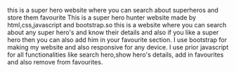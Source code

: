 this is a super hero website where you can search about superheros and store them favourite This is a super hero hunter website made by html,css,javascript and bootstrap.so this is a website where you can search about any super hero's and know their details and also if you like a super hero then you can also add him in your favourite section. I use bootstrap for making my website and also responsive for any device. I use prior javascript for all functionalities like search hero,show hero's details, add in favourites and also remove from favourites.
